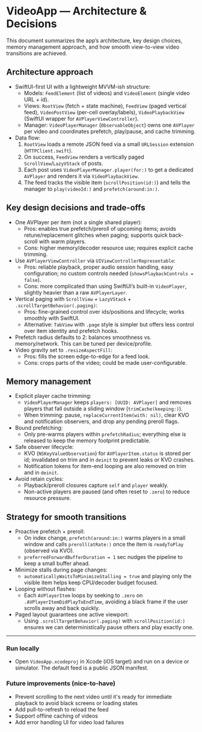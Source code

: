 # VideoApp — Architecture & Decisions

This document summarizes the app’s architecture, key design choices, memory management approach, and how smooth view-to-view video transitions are achieved.

## Architecture approach
- SwiftUI-first UI with a lightweight MVVM-ish structure:
  - Models: `FeedElement` (list of videos) and `VideoElement` (single video URL + id).
  - Views: `RootView` (fetch + state machine), `FeedView` (paged vertical feed), `VideoPostView` (per-cell overlay/labels), `VideoPlaybackView` (SwiftUI wrapper for `AVPlayerViewController`).
  - Manager: `VideoPlayerManager` (`ObservableObject`) owns one `AVPlayer` per video and coordinates prefetch, play/pause, and cache trimming.
- Data flow:
  1) `RootView` loads a remote JSON feed via a small `URLSession` extension (`HTTPClient.swift`).
  2) On success, `FeedView` renders a vertically paged `ScrollView`/`LazyVStack` of posts.
  3) Each post uses `VideoPlayerManager.player(for:)` to get a dedicated `AVPlayer` and renders it via `VideoPlaybackView`.
  4) The feed tracks the visible item (`scrollPosition(id:)`) and tells the manager to `play(videoId:)` and `prefetch(around:in:)`.

## Key design decisions and trade-offs
- One AVPlayer per item (not a single shared player):
  - Pros: enables true prefetch/preroll of upcoming items; avoids retune/replacement glitches when paging; supports quick back-scroll with warm players.
  - Cons: higher memory/decoder resource use; requires explicit cache trimming.
- Use `AVPlayerViewController` via `UIViewControllerRepresentable`:
  - Pros: reliable playback, proper audio session handling, easy configuration; no custom controls needed (`showsPlaybackControls = false`).
  - Cons: more complicated than using SwiftUI’s built-in `VideoPlayer`, slightly heavier than a raw `AVPlayerLayer`.
- Vertical paging with `ScrollView` + `LazyVStack` + `.scrollTargetBehavior(.paging)`:
  - Pros: fine-grained control over ids/positions and lifecycle; works smoothly with SwiftUI.
  - Alternative: `TabView` with `.page` style is simpler but offers less control over item identity and prefetch hooks.
- Prefetch radius defaults to 2: balances smoothness vs. memory/network. This can be tuned per device/profile.
- Video gravity set to `.resizeAspectFill`:
  - Pros: fills the screen edge-to-edge for a feed look.
  - Cons: crops parts of the video; could be made user-configurable.

## Memory management
- Explicit player cache trimming:
  - `VideoPlayerManager` keeps `players: [UUID: AVPlayer]` and removes players that fall outside a sliding window (`trimCache(keeping:)`).
  - When trimming: pause, `replaceCurrentItem(with: nil)`, clear KVO and notification observers, and drop any pending preroll flags.
- Bound prefetching:
  - Only pre-warms players within `prefetchRadius`; everything else is released to keep the memory footprint predictable.
- Safe observer lifecycle:
  - KVO (`NSKeyValueObservation`) for `AVPlayerItem.status` is stored per id; invalidated on trim and in `deinit` to prevent leaks or KVO crashes.
  - Notification tokens for item-end looping are also removed on trim and in `deinit`.
- Avoid retain cycles:
  - Playback/preroll closures capture `self` and `player` weakly.
  - Non-active players are paused (and often reset to `.zero`) to reduce resource pressure.

## Strategy for smooth transitions
- Proactive prefetch + preroll:
  - On index change, `prefetch(around:in:)` warms players in a small window and calls `preroll(atRate:)` once the item is `readyToPlay` (observed via KVO).
  - `preferredForwardBufferDuration = 1` sec nudges the pipeline to keep a small buffer ahead.
- Minimize stalls during page changes:
  - `automaticallyWaitsToMinimizeStalling = true` and playing only the visible item helps keep CPU/decoder budget focused.
- Looping without flashes:
  - Each `AVPlayerItem` loops by seeking to `.zero` on `.AVPlayerItemDidPlayToEndTime`, avoiding a black frame if the user scrolls away and back quickly.
- Paged layout guarantees one active viewport:
  - Using `.scrollTargetBehavior(.paging)` with `scrollPosition(id:)` ensures we can deterministically pause others and play exactly one.

---

### Run locally
- Open `VideoApp.xcodeproj` in Xcode (iOS target) and run on a device or simulator. The default feed is a public JSON manifest.

### Future improvements (nice-to-have)
- Prevent scrolling to the next video until it's ready for
immediate playback to avoid black screens or loading states
- Add pull-to-refresh to reload the feed
- Support offline caching of videos
- Add error handling UI for video load failures

